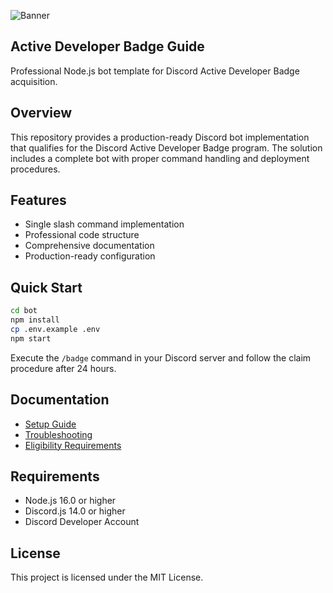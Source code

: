 ![Banner](https://cdn.shopify.com/s/files/1/0559/4788/6783/files/Active_Developer_Badge.png?v=1685712011)

## Active Developer Badge Guide

Professional Node.js bot template for Discord Active Developer Badge acquisition.

## Overview

This repository provides a production-ready Discord bot implementation that qualifies for the Discord Active Developer Badge program. The solution includes a complete bot with proper command handling and deployment procedures.

## Features

- Single slash command implementation
- Professional code structure
- Comprehensive documentation
- Production-ready configuration

## Quick Start

```bash
cd bot
npm install
cp .env.example .env
npm start
```

Execute the `/badge` command in your Discord server and follow the claim procedure after 24 hours.

## Documentation

- [Setup Guide](docs/SETUP_GUIDE.md)
- [Troubleshooting](docs/TROUBLESHOOTING.md)
- [Eligibility Requirements](docs/ELIGIBILITY.md)

## Requirements

- Node.js 16.0 or higher
- Discord.js 14.0 or higher
- Discord Developer Account

## License

This project is licensed under the MIT License.
